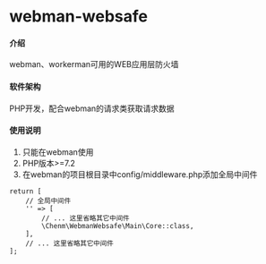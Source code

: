 # webman-websafe

#### 介绍
webman、workerman可用的WEB应用层防火墙

#### 软件架构
PHP开发，配合webman的请求类获取请求数据


#### 使用说明

1.  只能在webman使用
2.  PHP版本>=7.2
3.  在webman的项目根目录中config/middleware.php添加全局中间件
```
return [
    // 全局中间件
    '' => [
        // ... 这里省略其它中间件
        \Chenm\WebmanWebsafe\Main\Core::class,
    ],
    // ... 这里省略其它中间件
];

```
